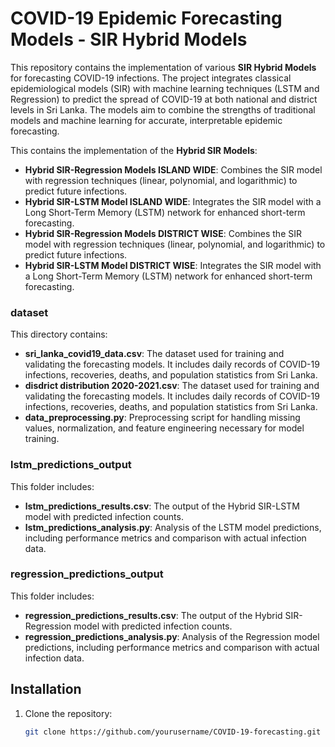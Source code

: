 # COVID-19 Epidemic Forecasting Models - SIR Hybrid Models

This repository contains the implementation of various **SIR Hybrid Models** for forecasting COVID-19 infections. The project integrates classical epidemiological models (SIR) with machine learning techniques (LSTM and Regression) to predict the spread of COVID-19 at both national and district levels in Sri Lanka. The models aim to combine the strengths of traditional models and machine learning for accurate, interpretable epidemic forecasting.


This contains the implementation of the **Hybrid SIR Models**:
- **Hybrid SIR-Regression Models ISLAND WIDE**: Combines the SIR model with regression techniques (linear, polynomial, and logarithmic) to predict future infections.
- **Hybrid SIR-LSTM Model ISLAND WIDE**: Integrates the SIR model with a Long Short-Term Memory (LSTM) network for enhanced short-term forecasting.
- **Hybrid SIR-Regression Models DISTRICT WISE**: Combines the SIR model with regression techniques (linear, polynomial, and logarithmic) to predict future infections.
- **Hybrid SIR-LSTM Model DISTRICT WISE**: Integrates the SIR model with a Long Short-Term Memory (LSTM) network for enhanced short-term forecasting.
  

### dataset
This directory contains:
- **sri_lanka_covid19_data.csv**: The dataset used for training and validating the forecasting models. It includes daily records of COVID-19 infections, recoveries, deaths, and population statistics from Sri Lanka.
- **disdrict distribution 2020-2021.csv**: The dataset used for training and validating the forecasting models. It includes daily records of COVID-19 infections, recoveries, deaths, and population statistics from Sri Lanka.
- **data_preprocessing.py**: Preprocessing script for handling missing values, normalization, and feature engineering necessary for model training.

### lstm_predictions_output
This folder includes:
- **lstm_predictions_results.csv**: The output of the Hybrid SIR-LSTM model with predicted infection counts.
- **lstm_predictions_analysis.py**: Analysis of the LSTM model predictions, including performance metrics and comparison with actual infection data.

### regression_predictions_output
This folder includes:
- **regression_predictions_results.csv**: The output of the Hybrid SIR-Regression model with predicted infection counts.
- **regression_predictions_analysis.py**: Analysis of the Regression model predictions, including performance metrics and comparison with actual infection data.


## Installation

1. Clone the repository:
   ```bash
   git clone https://github.com/yourusername/COVID-19-forecasting.git
